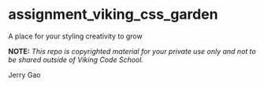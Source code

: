 assignment_viking_css_garden
============================

A place for your styling creativity to grow


**NOTE:** *This repo is copyrighted material for your private use only and not to be shared outside of Viking Code School.*

Jerry Gao


